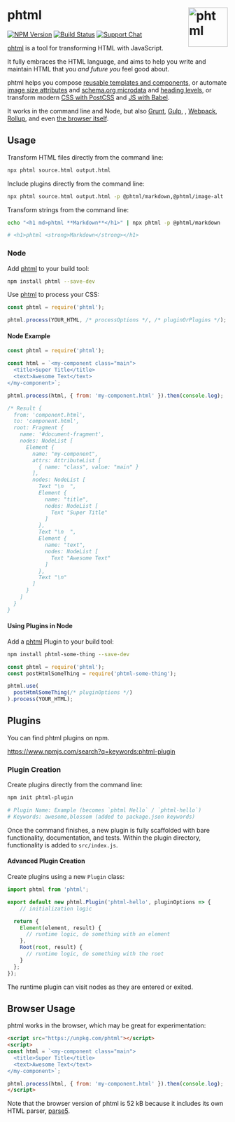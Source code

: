 # phtml [<img src="https://phtml.io/logo.svg" alt="phtml" width="90" height="90" align="right">][phtml]

[![NPM Version][npm-img]][npm-url]
[![Build Status][cli-img]][cli-url]
[![Support Chat][git-img]][git-url]

[phtml] is a tool for transforming HTML with JavaScript.

It fully embraces the HTML language, and aims to help you write and maintain
HTML that you _and future you_ feel good about.

phtml helps you compose [reusable templates and components](https://github.com/phtmlorg/phtml-template),
or automate [image size attributes](https://github.com/phtmlorg/phtml-image-size)
and [schema.org microdata](https://github.com/phtmlorg/phtml-schema) and [heading levels](https://github.com/phtmlorg/phtml-h-element),
or transform modern [CSS with PostCSS](https://github.com/phtmlorg/phtml-css)
and [JS with Babel](https://github.com/phtmlorg/phtml-js).

It works in the command line and Node, but also [Grunt], [Gulp],
[<abbr title="Eleventy"></abbr>][11ty], [Webpack], [Rollup], and even
[the browser itself][browser].

## Usage

Transform HTML files directly from the command line:

```bash
npx phtml source.html output.html
```

Include plugins directly from the command line:

```bash
npx phtml source.html output.html -p @phtml/markdown,@phtml/image-alt
```

Transform strings from the command line:

```bash
echo "<h1 md>phtml **Markdown**</h1>" | npx phtml -p @phtml/markdown

# <h1>phtml <strong>Markdown</strong></h1>
```

### Node

Add [phtml] to your build tool:

```bash
npm install phtml --save-dev
```

Use [phtml] to process your CSS:

```js
const phtml = require('phtml');

phtml.process(YOUR_HTML, /* processOptions */, /* pluginOrPlugins */);
```

#### Node Example

```js
const phtml = require('phtml');

const html = `<my-component class="main">
  <title>Super Title</title>
  <text>Awesome Text</text>
</my-component>`;

phtml.process(html, { from: 'my-component.html' }).then(console.log);

/* Result {
  from: 'component.html',
  to: 'component.html',
  root: Fragment {
    name: '#document-fragment',
    nodes: NodeList [
      Element {
        name: "my-component",
        attrs: AttributeList [
          { name: "class", value: "main" }
        ],
        nodes: NodeList [
          Text "\n  ",
          Element {
            name: "title",
            nodes: NodeList [
              Text "Super Title"
            ]
          },
          Text "\n  ",
          Element {
            name: "text",
            nodes: NodeList [
              Text "Awesome Text"
            ]
          },
          Text "\n"
        ]
      }
    ]
  }
}
```

#### Using Plugins in Node

Add a [phtml] Plugin to your build tool:

```bash
npm install phtml-some-thing --save-dev
```

```js
const phtml = require('phtml');
const postHtmlSomeThing = require('phtml-some-thing');

phtml.use(
  postHtmlSomeThing(/* pluginOptions */)
).process(YOUR_HTML);
```

## Plugins

You can find phtml plugins on npm.

https://www.npmjs.com/search?q=keywords:phtml-plugin

### Plugin Creation

Create plugins directly from the command line:

```bash
npm init phtml-plugin

# Plugin Name: Example (becomes `phtml Hello` / `phtml-hello`)
# Keywords: awesome,blossom (added to package.json keywords)
```

Once the command finishes, a new plugin is fully scaffolded with bare
functionality, documentation, and tests. Within the plugin directory,
functionality is added to `src/index.js`.

#### Advanced Plugin Creation

Create plugins using a new `Plugin` class:

```js
import phtml from 'phtml';

export default new phtml.Plugin('phtml-hello', pluginOptions => {
	// initialization logic

  return {
    Element(element, result) {
      // runtime logic, do something with an element
    },
    Root(root, result) {
      // runtime logic, do something with the root
    }
  };
});
```

The runtime plugin can visit nodes as they are entered or exited.

## Browser Usage

phtml works in the browser, which may be great for experimentation:

```html
<script src="https://unpkg.com/phtml"></script>
<script>
const html = `<my-component class="main">
  <title>Super Title</title>
  <text>Awesome Text</text>
</my-component>`;

phtml.process(html, { from: 'my-component.html' }).then(console.log);
</script>
```

Note that the browser version of phtml is 52 kB because it includes its own
HTML parser, [parse5].

[cli-img]: https://img.shields.io/travis/phtmlorg/phtml.svg
[cli-url]: https://travis-ci.org/phtmlorg/phtml
[git-img]: https://img.shields.io/badge/support-chat-blue.svg
[git-url]: https://gitter.im/postcss/postcss
[npm-img]: https://img.shields.io/npm/v/phtml.svg
[npm-url]: https://www.npmjs.com/package/phtml

[11ty]: https://github.com/phtmlorg/phtml-11ty
[browser]: https://unpkg.com/phtml/
[Grunt]: https://github.com/phtmlorg/grunt-phtml
[Gulp]: https://github.com/phtmlorg/gulp-phtml
[parse5]: https://github.com/inikulin/parse5
[phtml]: https://github.com/phtmlorg/phtml
[Rollup]: https://github.com/phtmlorg/rollup-plugin-phtml
[Webpack]: https://github.com/phtmlorg/phtml-loader
